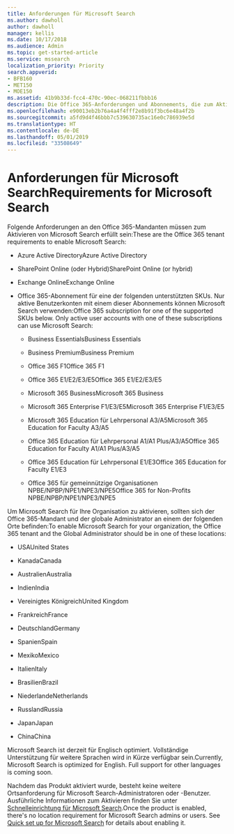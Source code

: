 ```yaml
---
title: Anforderungen für Microsoft Search
ms.author: dawholl
author: dawholl
manager: kellis
ms.date: 10/17/2018
ms.audience: Admin
ms.topic: get-started-article
ms.service: mssearch
localization_priority: Priority
search.appverid:
- BFB160
- MET150
- MOE150
ms.assetid: 41b9b33d-fcc4-470c-90ec-068211fbbb16
description: Die Office 365-Anforderungen und Abonnements, die zum Aktivieren von Microsoft Search benötigt werden
ms.openlocfilehash: e90013eb2b76a4a4f4fff2e8b91f3bc6e48a4f2b
ms.sourcegitcommit: a5fd9d4f46bbb7c539630735ac16e0c786939e5d
ms.translationtype: HT
ms.contentlocale: de-DE
ms.lasthandoff: 05/01/2019
ms.locfileid: "33508649"
---
```

# <a name="requirements-for-microsoft-search"></a><span data-ttu-id="096e1-103">Anforderungen für Microsoft Search</span><span class="sxs-lookup"><span data-stu-id="096e1-103">Requirements for Microsoft Search</span></span>

<span data-ttu-id="096e1-104">Folgende Anforderungen an den Office 365-Mandanten müssen zum Aktivieren von Microsoft Search erfüllt sein:</span><span class="sxs-lookup"><span data-stu-id="096e1-104">These are the Office 365 tenant requirements to enable Microsoft Search:</span></span> 
  
- <span data-ttu-id="096e1-105">Azure Active Directory</span><span class="sxs-lookup"><span data-stu-id="096e1-105">Azure Active Directory</span></span>
    
- <span data-ttu-id="096e1-106">SharePoint Online (oder Hybrid)</span><span class="sxs-lookup"><span data-stu-id="096e1-106">SharePoint Online (or hybrid)</span></span>
    
- <span data-ttu-id="096e1-107">Exchange Online</span><span class="sxs-lookup"><span data-stu-id="096e1-107">Exchange Online</span></span>
    
- <span data-ttu-id="096e1-p101">Office 365-Abonnement für eine der folgenden unterstützten SKUs. Nur aktive Benutzerkonten mit einem dieser Abonnements können Microsoft Search verwenden:</span><span class="sxs-lookup"><span data-stu-id="096e1-p101">Office 365 subscription for one of the supported SKUs below. Only active user accounts with one of these subscriptions can use Microsoft Search:</span></span>
    
  - <span data-ttu-id="096e1-110">Business Essentials</span><span class="sxs-lookup"><span data-stu-id="096e1-110">Business Essentials</span></span>
    
  - <span data-ttu-id="096e1-111">Business Premium</span><span class="sxs-lookup"><span data-stu-id="096e1-111">Business Premium</span></span>
    
  - <span data-ttu-id="096e1-112">Office 365 F1</span><span class="sxs-lookup"><span data-stu-id="096e1-112">Office 365 F1</span></span>
    
  - <span data-ttu-id="096e1-113">Office 365 E1/E2/E3/E5</span><span class="sxs-lookup"><span data-stu-id="096e1-113">Office 365 E1/E2/E3/E5</span></span>
    
  - <span data-ttu-id="096e1-114">Microsoft 365 Business</span><span class="sxs-lookup"><span data-stu-id="096e1-114">Microsoft 365 Business</span></span>
    
  - <span data-ttu-id="096e1-115">Microsoft 365 Enterprise F1/E3/E5</span><span class="sxs-lookup"><span data-stu-id="096e1-115">Microsoft 365 Enterprise F1/E3/E5</span></span>
    
  - <span data-ttu-id="096e1-116">Microsoft 365 Education für Lehrpersonal A3/A5</span><span class="sxs-lookup"><span data-stu-id="096e1-116">Microsoft 365 Education for Faculty A3/A5</span></span>
    
  - <span data-ttu-id="096e1-117">Office 365 Education für Lehrpersonal A1/A1 Plus/A3/A5</span><span class="sxs-lookup"><span data-stu-id="096e1-117">Office 365 Education for Faculty A1/A1 Plus/A3/A5</span></span>
    
  - <span data-ttu-id="096e1-118">Office 365 Education für Lehrpersonal E1/E3</span><span class="sxs-lookup"><span data-stu-id="096e1-118">Office 365 Education for Faculty E1/E3</span></span>
    
  - <span data-ttu-id="096e1-119">Office 365 für gemeinnützige Organisationen NPBE/NPBP/NPE1/NPE3/NPE5</span><span class="sxs-lookup"><span data-stu-id="096e1-119">Office 365 for Non-Profits NPBE/NPBP/NPE1/NPE3/NPE5</span></span>
    
<span data-ttu-id="096e1-120">Um Microsoft Search für Ihre Organisation zu aktivieren, sollten sich der Office 365-Mandant und der globale Administrator an einem der folgenden Orte befinden:</span><span class="sxs-lookup"><span data-stu-id="096e1-120">To enable Microsoft Search for your organization, the Office 365 tenant and the Global Administrator should be in one of these locations:</span></span>
  
- <span data-ttu-id="096e1-121">USA</span><span class="sxs-lookup"><span data-stu-id="096e1-121">United States</span></span>
    
- <span data-ttu-id="096e1-122">Kanada</span><span class="sxs-lookup"><span data-stu-id="096e1-122">Canada</span></span>
    
- <span data-ttu-id="096e1-123">Australien</span><span class="sxs-lookup"><span data-stu-id="096e1-123">Australia</span></span>
    
- <span data-ttu-id="096e1-124">Indien</span><span class="sxs-lookup"><span data-stu-id="096e1-124">India</span></span>
    
- <span data-ttu-id="096e1-125">Vereinigtes Königreich</span><span class="sxs-lookup"><span data-stu-id="096e1-125">United Kingdom</span></span>
    
- <span data-ttu-id="096e1-126">Frankreich</span><span class="sxs-lookup"><span data-stu-id="096e1-126">France</span></span>
    
- <span data-ttu-id="096e1-127">Deutschland</span><span class="sxs-lookup"><span data-stu-id="096e1-127">Germany</span></span>
  
- <span data-ttu-id="096e1-128">Spanien</span><span class="sxs-lookup"><span data-stu-id="096e1-128">Spain</span></span>
    
- <span data-ttu-id="096e1-129">Mexiko</span><span class="sxs-lookup"><span data-stu-id="096e1-129">Mexico</span></span>
    
- <span data-ttu-id="096e1-130">Italien</span><span class="sxs-lookup"><span data-stu-id="096e1-130">Italy</span></span>
    
- <span data-ttu-id="096e1-131">Brasilien</span><span class="sxs-lookup"><span data-stu-id="096e1-131">Brazil</span></span>
    
- <span data-ttu-id="096e1-132">Niederlande</span><span class="sxs-lookup"><span data-stu-id="096e1-132">Netherlands</span></span>
    
- <span data-ttu-id="096e1-133">Russland</span><span class="sxs-lookup"><span data-stu-id="096e1-133">Russia</span></span>
    
- <span data-ttu-id="096e1-134">Japan</span><span class="sxs-lookup"><span data-stu-id="096e1-134">Japan</span></span>

- <span data-ttu-id="096e1-135">China</span><span class="sxs-lookup"><span data-stu-id="096e1-135">China</span></span>
 
<span data-ttu-id="096e1-p102">Microsoft Search ist derzeit für Englisch optimiert. Vollständige Unterstützung für weitere Sprachen wird in Kürze verfügbar sein.</span><span class="sxs-lookup"><span data-stu-id="096e1-p102">Currently, Microsoft Search is optimized for English. Full support for other languages is coming soon.</span></span>

<span data-ttu-id="096e1-p103">Nachdem das Produkt aktiviert wurde, besteht keine weitere Ortsanforderung für Microsoft Search-Administratoren oder -Benutzer. Ausführliche Informationen zum Aktivieren finden Sie unter [Schnelleinrichtung für Microsoft Search](quick-set-up.md).</span><span class="sxs-lookup"><span data-stu-id="096e1-p103">Once the product is enabled, there's no location requirement for Microsoft Search admins or users. See [Quick set up for Microsoft Search](quick-set-up.md) for details about enabling it.</span></span> 

  

